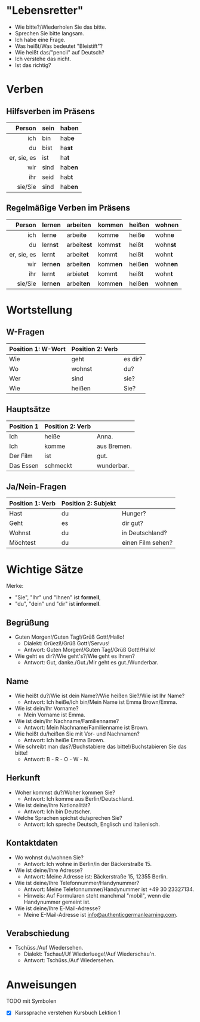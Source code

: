 # "Lebensretter"

- Wie bitte?/Wiederholen Sie das bitte.
- Sprechen Sie bitte langsam.
- Ich habe eine Frage.
- Was heißt/Was bedeutet "Bleistift"?
- Wie heißt das/"pencil" auf Deutsch?
- Ich verstehe das nicht.
- Ist das richtig?

# Verben

## Hilfsverben im Präsens

|      Person | sein | haben     |
| ----------: | :--- | :-------- |
|         ich | bin  | hab**e**  |
|          du | bist | ha**st**  |
| er, sie, es | ist  | ha**t**   |
|         wir | sind | hab**en** |
|         ihr | seid | hab**t**  |
|     sie/Sie | sind | hab**en** |

## Regelmäßige Verben im Präsens

|      Person | lernen     | arbeiten      | kommen     | heißen     | wohnen     |
| ----------: | :--------- | :------------ | :--------- | :--------- | :--------- |
|         ich | lern**e**  | arbeit**e**   | komm**e**  | heiß**e**  | wohn**e**  |
|          du | lern**st** | arbeit**est** | komm**st** | heiß**t**  | wohn**st** |
| er, sie, es | lern**t**  | arbeit**et**  | komm**t**  | heiß**t**  | wohn**t**  |
|         wir | lern**en** | arbeit**en**  | komm**en** | heiß**en** | wohn**en** |
|         ihr | lern**t**  | arbiet**et**  | komm**t**  | heiß**t**  | wohn**t**  |
|     sie/Sie | lern**en** | arbeit**en**  | komm**en** | heiß**en** | wohn**en** |

# Wortstellung

## W-Fragen

| Position 1: **W-Wort** | Position 2: **Verb** |         |
| ---------------------- | -------------------- | ------- |
| Wie                    | geht                 | es dir? |
| Wo                     | wohnst               | du?     |
| Wer                    | sind                 | sie?    |
| Wie                    | heißen               | Sie?    |

## Hauptsätze

| Position 1 | Position 2: **Verb** |             |
| ---------- | -------------------- | ----------- |
| Ich        | heiße                | Anna.       |
| Ich        | komme                | aus Bremen. |
| Der Film   | ist                  | gut.        |
| Das Essen  | schmeckt             | wunderbar.  |

## Ja/Nein-Fragen

| Position 1: **Verb** | Position 2: **Subjekt** |                   |
| -------------------- | ----------------------- | ----------------- |
| Hast                 | du                      | Hunger?           |
| Geht                 | es                      | dir gut?          |
| Wohnst               | du                      | in Deutschland?   |
| Möchtest             | du                      | einen Film sehen? |

# Wichtige Sätze

Merke:

- "Sie", "Ihr" und "Ihnen" ist **formell**,
- "du", "dein" und "dir" ist **informell**.

## Begrüßung

- Guten Morgen!/Guten Tag!/Grüß Gott!/Hallo!
  - Dialekt: Grüezi!/Grüß Gott!/Servus!
  - Antwort: Guten Morgen!/Guten Tag!/Grüß Gott!/Hallo!
- Wie geht es dir?/Wie geht's?/Wie geht es Ihnen?
  - Antwort: Gut, danke./Gut./Mir geht es gut./Wunderbar.

## Name

- Wie heißt du?/Wie ist dein Name?/Wie heißen Sie?/Wie ist Ihr Name?
  - Antwort: Ich heiße/Ich bin/Mein Name ist Emma Brown/Emma.
- Wie ist dein/Ihr Vorname?
  - Mein Vorname ist Emma.
- Wie ist dein/Ihr Nachname/Familienname?
  - Antwort: Mein Nachname/Familienname ist Brown.
- Wie heißt du/heißen Sie mit Vor- und Nachnamen?
  - Antwort: Ich heiße Emma Brown.
- Wie schreibt man das?/Buchstabiere das bitte!/Buchstabieren Sie das bitte!
  - Antwort: B - R - O - W - N.

## Herkunft

- Woher kommst du?/Woher kommen Sie?
  - Antwort: Ich komme aus Berlin/Deutschland.
- Wie ist deine/Ihre Nationalität?
  - Antwort: Ich bin Deutscher.
- Welche Sprachen spichst du/sprechen Sie?
  - Antwort: Ich spreche Deutsch, Englisch und Italienisch.

## Kontaktdaten

- Wo wohnst du/wohnen Sie?
  - Antwort: Ich wohne in Berlin/in der Bäckerstraße 15.
- Wie ist deine/Ihre Adresse?
  - Antwort: Meine Adresse ist: Bäckerstraße 15, 12355 Berlin.
- Wie ist deine/Ihre Telefonnummer/Handynummer?
  - Antwort: Meine Telefonnummer/Handynummer ist +49 30 23327134.
  - Hinweis: Auf Formularen steht manchmal "mobil", wenn die Handynummer gemeint ist.
- Wie ist deine/Ihre E-Mail-Adresse?
  - Meine E-Mail-Adresse ist info@authenticgermanlearning.com.

## Verabschiedung

- Tschüss./Auf Wiedersehen.
  - Dialekt: Tschau!/Uf Wiederluege!/Auf Wiederschau'n.
  - Antwort: Tschüss./Auf Wiedersehen.

# Anweisungen

TODO mit Symbolen

- [x] Kurssprache verstehen Kursbuch Lektion 1